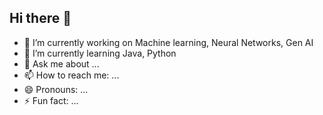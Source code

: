 ## Hi there 👋
- 🔭 I’m currently working on Machine learning, Neural Networks, Gen AI
- 🌱 I’m currently learning Java, Python 
- 💬 Ask me about ...
- 📫 How to reach me: ...
- 😄 Pronouns: ...
- ⚡ Fun fact: ...
<!--
**VedantDgit/VedantDgit** is a ✨ _special_ ✨ repository because its `README.md` (this file) appears on your GitHub profile.

Here are some ideas to get you started:

- 🔭 I’m currently working on ...
- 🌱 I’m currently learning ...
- 👯 I’m looking to collaborate on ...
- 🤔 I’m looking for help with ...
- 💬 Ask me about ...
- 📫 How to reach me: ...
- 😄 Pronouns: ...
- ⚡ Fun fact: ...
-->
